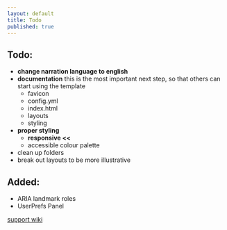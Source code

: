 ```yaml
---
layout: default
title: Todo
published: true
---
```

## Todo:
- **change narration language to english**
- **documentation** this is the most important next step, so that others can start using the template
  - favicon
  - config.yml
  - index.html
  - layouts
  - styling
- **proper styling**
  - **responsive <<** 
  - accessible colour palette
- clean up folders
- break out layouts to be more illustrative


## Added:
- ARIA landmark roles
- UserPrefs Panel

[support wiki](https://github.com/anosognosia/INCD-Journal/wiki "Support Wiki")
